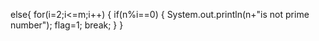 


else{
for(i=2;i<=m;i++)
{
if(n%i==0)
{
System.out.println(n+"is not prime number");
flag=1;
break;
}
}

